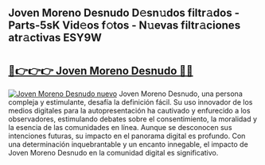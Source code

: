 ## Joven Moreno Desnudo D𝚎sn𝚞dos filtr𝚊dos - Parts-5sK Vid𝚎os f𝚘tos - N𝚞evas filtr𝚊ciones atr𝚊ctivas ESY9W

# <h2><a href="http://mbayb5j.tromn.icu/?c=Joven+Moreno+Desnudo">🔗👉👉👉 Joven Moreno Desnudo 🔗🔗</a></h2>

[![Joven Moreno Desnudo nuevo](https://i.imgur.com/pEAQMta.gif)](http://mbayb5j.tromn.icu/?c=Joven+Moreno+Desnudo)
Joven Moreno Desnudo, una persona compleja y estimulante, desafía la definición fácil. Su uso innovador de los medios digitales para la autopresentación ha cautivado y enfurecido a los observadores, estimulando debates sobre el consentimiento, la moralidad y la esencia de las comunidades en línea. Aunque se desconocen sus intenciones futuras, su impacto en el panorama digital es profundo. Con una determinación inquebrantable y un encanto innegable, el impacto de Joven Moreno Desnudo en la comunidad digital es significativo.
